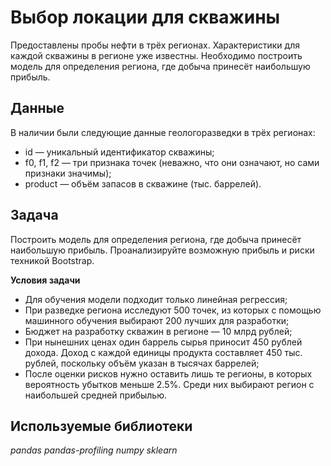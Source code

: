 
# Выбор локации для скважины

Предоставлены пробы нефти в трёх регионах. Характеристики для каждой скважины в регионе уже известны. Необходимо построить модель для определения региона, где добыча принесёт наибольшую прибыль. 

## Данные

В наличии были следующие данные геологоразведки в трёх регионах:
- id — уникальный идентификатор скважины;
- f0, f1, f2 — три признака точек (неважно, что они означают, но сами признаки значимы);
- product — объём запасов в скважине (тыс. баррелей).

## Задача

Построить модель для определения региона, где добыча принесёт наибольшую прибыль. Проанализируйте возможную прибыль и риски техникой Bootstrap.

**Условия задачи**
- Для обучения модели подходит только линейная регрессия;
- При разведке региона исследуют 500 точек, из которых с помощью машинного обучения выбирают 200 лучших для разработки;
- Бюджет на разработку скважин в регионе — 10 млрд рублей;
- При нынешних ценах один баррель сырья приносит 450 рублей дохода. Доход с каждой единицы продукта составляет 450 тыс. рублей, поскольку объём указан в тысячах баррелей;
- После оценки рисков нужно оставить лишь те регионы, в которых вероятность убытков меньше 2.5%. Среди них выбирают регион с наибольшей средней прибылью.

## Используемые библиотеки
*pandas* *pandas-profiling* *numpy* *sklearn*


